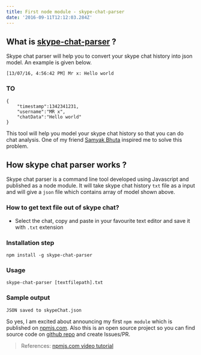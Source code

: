 ```yaml
---
title: First node module - skype-chat-parser
date: '2016-09-11T12:12:03.284Z'
---
```


## What is [skype-chat-parser](https://www.npmjs.com/package/skype-chat-parser) ?

Skype chat parser will help you to convert your skype chat history into json model. An example is given below.

```
[13/07/16, 4:56:42 PM] Mr x: Hello world
```

### TO

```
{
	"timestamp":1342341231,
	"username":"MR x",
	"chatData":"Hello world"
}
```

This tool will help you model your skype chat history so that you can do chat analysis. One of my friend [Samyak Bhuta](https://github.com/samyakbhuta) inspired me to solve this problem.

## How skype chat parser works ?

Skype chat parser is a command line tool developed using Javascript and published as a node module. It will take skype chat history `txt` file as a input and will give a `json` file which contains array of model shown above.

### How to get text file out of skype chat?

- Select the chat, copy and paste in your favourite text editor and save it with `.txt` extension

### Installation step

`npm install -g skype-chat-parser`

### Usage

`skype-chat-parser [textfilepath].txt`

### Sample output

```
JSON saved to skypeChat.json
```

So yes, I am excited about announcing my first `npm module` which is published on [npmjs.com](https://www.npmjs.com/package/skype-chat-parser). Also this is an open source project so you can find source code on [github repo](https://github.com/lakhansamani/skype-chat-parser) and create Issues/PR.

> References: [npmjs.com video tutorial](https://docs.npmjs.com/getting-started/publishing-npm-packages)
